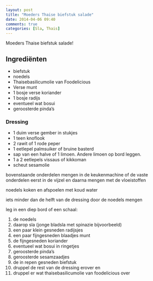 ```yaml
---
layout: post
title: "Moeders Thaise biefstuk salade"
date: 2014-04-06 09:40
comments: true
categories: [Sla, Thais]
---
```


Moeders Thaise biefstuk salade!

<!--more-->

## Ingrediënten

- biefstuk
- noedels
- Thaisebasilicumolie van Foodelicious
- Verse munt
- 1 bosje verse koriander
- 1 bosje radijs
- eventueel wat bosui
- geroosterde pinda’s

### Dressing

- 1 duim verse gember in stukjes
- 1 teen knoflook
- 2 rawit of 1 rode peper
- 1 eetlepel palmsuiker of bruine basterd 
- sap van een halve of 1 limoen. Andere limoen op bord leggen.
- 1 a 2 eetlepels vissaus of kikkoman
- scheut sesamolie

bovenstaande onderdelen mengen in de keukenmachine of de vaste onderdelen eerst in de vijzel en daarna mengen met de vloeistoffen

noedels koken en afspoelen met koud water

iets minder dan de helft van de dressing door de noedels mengen

leg in een diep bord of een schaal:

1. de noedels
2. daarop sla (jonge bladsla met spinazie bijvoorbeeld)
3. een paar klein gesneden radijsjes
4. een paar fijngesneden blaadjes munt
5. de fijngesneden koriander
6. eventueel wat bosui in ringetjes
7. geroosterde pinda’s
8. geroosterde sesamzaadjes
9. de in repen gesneden biefstuk
10. druppel de rest van de dressing erover en
11. druppel er wat thaisebasilicumolie van foodelicious over
